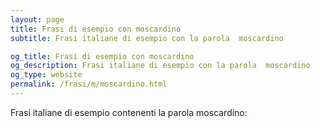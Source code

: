 ```yaml
---
layout: page
title: Frasi di esempio con moscardino 
subtitle: Frasi italiane di esempio con la parola  moscardino

og_title: Frasi di esempio con moscardino 
og_description: Frasi italiane di esempio con la parola  moscardino
og_type: website
permalink: /frasi/m/moscardino.html
---
```


Frasi italiane di esempio contenenti la parola moscardino:


